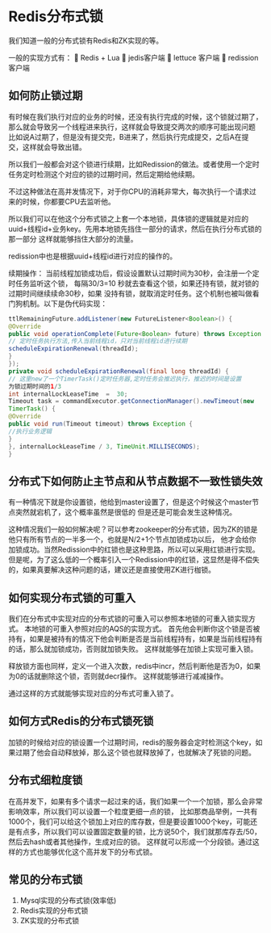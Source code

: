 # Redis分布式锁
我们知道一般的分布式锁有Redis和ZK实现的等。

一般的实现方式有：
 Redis + Lua
 jedis客户端
 lettuce 客户端
 redission 客户端


## 如何防止锁过期
有时候在我们执行对应的业务的时候，还没有执行完成的时候，这个锁就过期了，那么就会导致另一个线程进来执行，这样就会导致提交两次的顺序可能出现问题
比如说A过期了，但是没有提交完，B进来了，然后执行完成提交，之后A在提交，这样就会导致出错。

所以我们一般都会对这个锁进行续期，比如Redission的做法。或者使用一个定时任务定时检测这个对应的锁的过期时间，然后定期给他续期。

不过这种做法在高并发情况下，对于你CPU的消耗非常大，每次执行一个请求过来的时候，你都要CPU去监听他。

所以我们可以在他这个分布式锁之上套一个本地锁，具体锁的逻辑就是对应的uuid+线程id+业务key。先用本地锁先挡住一部分的请求，然后在执行分布式锁的那一部分
这样就能够挡住大部分的流量。

redission中也是根据uuid+线程id进行对应的操作的。

续期操作：
当前线程加锁成功后，假设设置默认过期时间为30秒，会注册一个定时任务监听这个锁，
每隔30/3=10 秒就去查看这个锁，如果还持有锁，就对锁的过期时间继续续命30秒，如果
没持有锁，就取消定时任务。这个机制也被叫做看门狗机制。以下是伪代码实现： 

```java
ttlRemainingFuture.addListener(new FutureListener<Boolean>() { 
@Override 
public void operationComplete(Future<Boolean> future) throws Exception {            
// 定时任务执行方法,传入当前线程id，只对当前线程id进行续期 
scheduleExpirationRenewal(threadId); 
} 
}); 
private void scheduleExpirationRenewal(final long threadId) { 
// 这里new了一个TimerTask()定时任务器,定时任务会推迟执行，推迟的时间是设置
为锁过期时间的1/3 
int internalLockLeaseTime  =  30; 
Timeout task = commandExecutor.getConnectionManager().newTimeout(new   
TimerTask() { 
@Override 
public void run(Timeout timeout) throws Exception { 
//执行业务逻辑 
}  
}, internalLockLeaseTime / 3, TimeUnit.MILLISECONDS); 
} 
```
## 分布式下如何防止主节点和从节点数据不一致性锁失效
有一种情况下就是你设置锁，他给到master设置了，但是这个时候这个master节点突然就宕机了，这个概率虽然是很低的
但是还是可能会发生这种情况。

这种情况我们一般如何解决呢？可以参考zookeeper的分布式锁，因为ZK的锁是他只有所有节点的一半多一个，也就是N/2+1个节点加锁成功以后，
他才会给你加锁成功。当然Redission中的红锁也是这种思路，所以可以采用红锁进行实现。
但是呢，为了这么低的一个概率引入一个Redission中的红锁，这显然是得不偿失的，如果真要解决这种问题的话，建议还是直接使用ZK进行枷锁。

## 如何实现分布式锁的可重入
我们在分布式中实现对应的分布式锁的可重入可以参照本地锁的可重入锁实现方式。
本地锁的可重入参照对应的AQS的实现方式。
首先他会判断你这个锁是否被持有，如果是被持有的情况下他会判断是否是当前线程持有，如果是当前线程持有的话，那么就加锁成功，否则就加锁失败。
这样就能够在加锁上实现可重入锁。

释放锁方面也同样，定义一个进入次数，redis中incr，然后判断他是否为0，如果为0的话就删除这个锁，否则就decr操作。
这样就能够进行减减操作。

通过这样的方式就能够实现对应的分布式可重入锁了。

## 如何方式Redis的分布式锁死锁
加锁的时候给对应的锁设置一个过期时间，redis的服务器会定时检测这个key，如果过期了他会自动释放掉，那么这个锁也就释放掉了，也就解决了死锁的问题。

## 分布式细粒度锁
在高并发下，如果有多个请求一起过来的话，我们如果一个一个加锁，那么会非常影响效率，所以我们可以设置一个粒度更细一点的锁，
比如那商品举例，一共有1000个，我们可以给这个锁加上对应的库存数，但是要设置1000个key，可能还是有点多，所以我们可以设置固定数量的锁，比方说50个，我们就那库存去/50，然后去hash或者其他操作，生成对应的锁。
这样就可以形成一个分段锁。通过这样的方式也能够优化这个高并发下的分布式锁。

## 常见的分布式锁
1. Mysql实现的分布式锁(效率低)
2. Redis实现的分布式锁
3. ZK实现的分布式锁
